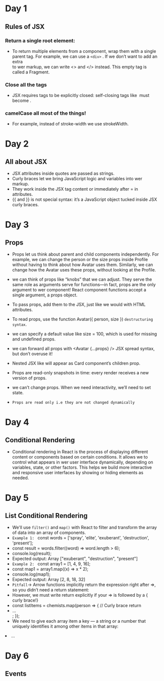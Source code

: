 # Day 1
## Rules of JSX

###  Return a single root element:
- To return multiple elements from a component, wrap them with a single parent tag. For example, we can use a ```<div>``` . If we don’t want to add an extra <div> to wer markup, we can write <> and </> instead. This empty tag is called a Fragment.

### Close all the tags
- JSX requires tags to be explicitly closed: self-closing tags like <img> must become <img />.

### camelCase all most of the things!
- For example, instead of stroke-width we use strokeWidth.


# Day 2
## All about JSX

- JSX attributes inside quotes are passed as strings.
- Curly braces let we bring JavaScript logic and variables into wer markup.
- They work inside the JSX tag content or immediately after = in attributes.
- {{ and }} is not special syntax: it’s a JavaScript object tucked inside JSX curly braces.

# Day 3
## Props 

- Props let us  think about parent and child components independently. For example, we can change the person or the size props inside Profile without having to think about how Avatar uses them. Similarly, we can change how the Avatar uses these props, without looking at the Profile.

- we can think of props like “knobs” that we can adjust. They serve the same role as arguments serve for functions—in fact, props are the only argument to wer component! React component functions accept a single argument, a props object.

- To pass props, add them to the JSX, just like we would with HTML attributes.

- To read props, use the function Avatar({ person, size }) ```destructuring syntax```.

- we can specify a default value like size = 100, which is used for missing and undefined props.

- we can forward all props with <Avatar {...props} /> JSX spread syntax, but don’t overuse it!

- Nested JSX like <Card><Avatar /></Card> will appear as Card component’s children prop.

- Props are read-only snapshots in time: every render receives a new version of props.

- we can’t change props. When we need interactivity, we’ll need to set state.
- ```Props are read only i.e they are not changed dynamically```

# Day 4
## Conditional Rendering
- Conditional rendering in React is the process of displaying different content or components based on certain conditions. It allows we to control what appears in wer user   interface dynamically, depending on variables, state, or other factors. This helps we build more interactive and responsive user interfaces by showing or hiding elements as needed.

# Day 5
## List Conditional Rendering
- We'll use ```filter()```  and ```map()```  with React to filter and transform the array of data into an array of components.
- ```Example 1: ``` const words = ['spray', 'elite', 'exuberant', 'destruction', 'present'];
- const result = words.filter((word) => word.length > 6);
- console.log(result);
-  Expected output: Array ["exuberant", "destruction", "present"]
- ```Example 2: ``` const array1 = [1, 4, 9, 16];
- const map1 = array1.map((x) => x * 2);
- console.log(map1);
- Expected output: Array [2, 8, 18, 32]
- ```Pitfall```-> Arrow functions implicitly return the expression right after =>, so you didn’t need a return statement:
- However, we must write return explicitly if your => is followed by a { curly brace!}
- const listItems = chemists.map(person => { // Curly brace
  return <li>...</li>;
 });
- We need to give each array item a key — a string or a number that uniquely identifies it among other items in that array:
 <li key={person.id}>...</li> 

 # Day 6
 ## Events 